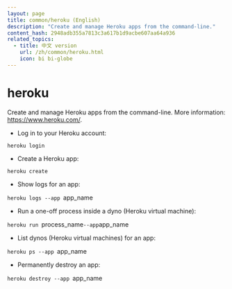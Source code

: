```yaml
---
layout: page
title: common/heroku (English)
description: "Create and manage Heroku apps from the command-line."
content_hash: 2948adb355a7813c3a617b1d9acbe607aa64a936
related_topics:
  - title: 中文 version
    url: /zh/common/heroku.html
    icon: bi bi-globe
---
```

# heroku

Create and manage Heroku apps from the command-line.
More information: <https://www.heroku.com/>.

- Log in to your Heroku account:

`heroku login`

- Create a Heroku app:

`heroku create`

- Show logs for an app:

`heroku logs --app `<span class="tldr-var badge badge-pill bg-dark-lm bg-white-dm text-white-lm text-dark-dm font-weight-bold">app_name</span>

- Run a one-off process inside a dyno (Heroku virtual machine):

`heroku run `<span class="tldr-var badge badge-pill bg-dark-lm bg-white-dm text-white-lm text-dark-dm font-weight-bold">process_name</span>` --app `<span class="tldr-var badge badge-pill bg-dark-lm bg-white-dm text-white-lm text-dark-dm font-weight-bold">app_name</span>

- List dynos (Heroku virtual machines) for an app:

`heroku ps --app `<span class="tldr-var badge badge-pill bg-dark-lm bg-white-dm text-white-lm text-dark-dm font-weight-bold">app_name</span>

- Permanently destroy an app:

`heroku destroy --app `<span class="tldr-var badge badge-pill bg-dark-lm bg-white-dm text-white-lm text-dark-dm font-weight-bold">app_name</span>
